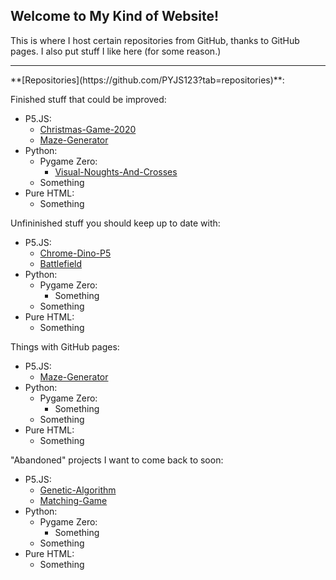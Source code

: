 ## Welcome to My Kind of Website!

This is where I host certain repositories from GitHub, thanks to GitHub pages. I also put stuff I like here (for some reason.)
<hr>
**[Repositories](https://github.com/PYJS123?tab=repositories)**:

Finished stuff that could be improved:
  - P5.JS:
    - [Christmas-Game-2020](https://github.com/PYJS123/Christmas-Game-2020)
    - [Maze-Generator](https://github.com/PYJS123/Maze-Generator)
  - Python:
    - Pygame Zero:
      - [Visual-Noughts-And-Crosses](https://github.com/PYJS123/Visual-noughts-and-crosses)
    - Something
  - Pure HTML:
    - Something

Unfininished stuff you should keep up to date with:
  - P5.JS:
    - [Chrome-Dino-P5](https://github.com/PYJS123/Chrome-Dino-P5)
    - [Battlefield](https://github.com/PYJS123/Battlefield)
  - Python:
    - Pygame Zero:
      - Something
    - Something
  - Pure HTML:
    - Something

Things with GitHub pages:
  - P5.JS:
    - [Maze-Generator](https://github.com/PYJS123/Maze-Generator)
  - Python:
    - Pygame Zero:
      - Something
    - Something
  - Pure HTML:
    - Something

"Abandoned" projects I want to come back to soon:
  - P5.JS:
    - [Genetic-Algorithm](https://github.com/PYJS123/Genetic-Algorithm)
    - [Matching-Game](https://github.com/PYJS123/Matching-Game)
  - Python:
    - Pygame Zero:
      - Something
    - Something
  - Pure HTML:
    - Something
